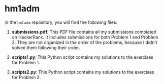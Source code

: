 # hm1adm

In the `hm1adm` repository, you will find the following files:

1. **submissions.pdf**: This PDF file contains all my submissions completed on HackerRank. It includes submissions for both Problem 1 and Problem 2. They are not organized in the order of the problems, because I didn't solved them following their order.

2. **scripts1.py**: This Python script contains my solutions to the exercises for Problem 1.

3. **scripts2.py**: This Python script contains my solutions to the exercises for Problem 2.
